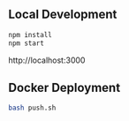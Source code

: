 ## Local Development

```bash
npm install
npm start
```

http://localhost:3000

## Docker Deployment

```bash
bash push.sh
```

